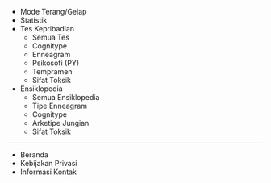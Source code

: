 - Mode Terang/Gelap
- Statistik
- Tes Kepribadian
  - Semua Tes
  - Cognitype
  - Enneagram
  - Psikosofi (PY)
  - Tempramen
  - Sifat Toksik
- Ensiklopedia
  - Semua Ensiklopedia
  - Tipe Enneagram
  - Cognitype
  - Arketipe Jungian
  - Sifat Toksik
---
- Beranda
- Kebijakan Privasi
- Informasi Kontak
